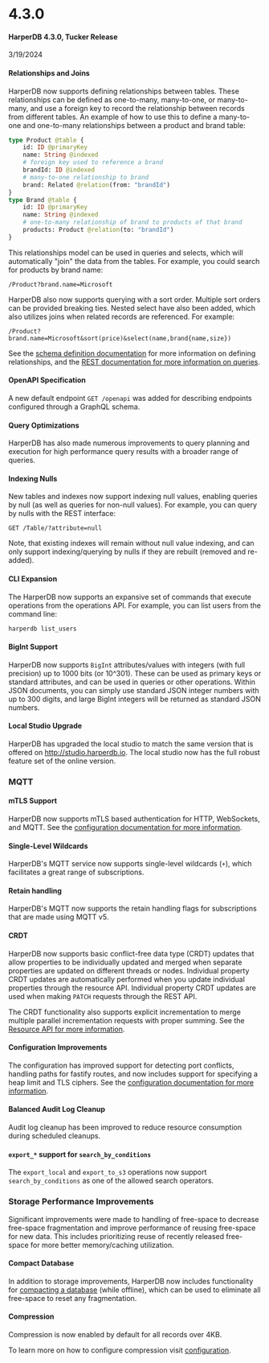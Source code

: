 # 4.3.0

#### HarperDB 4.3.0, Tucker Release

3/19/2024

#### Relationships and Joins

HarperDB now supports defining relationships between tables. These relationships can be defined as one-to-many, many-to-one, or many-to-many, and use a foreign key to record the relationship between records from different tables. An example of how to use this to define a many-to-one and one-to-many relationships between a product and brand table:

```graphql
type Product @table {
	id: ID @primaryKey
	name: String @indexed
	# foreign key used to reference a brand
	brandId: ID @indexed
	# many-to-one relationship to brand
	brand: Related @relation(from: "brandId")
}
type Brand @table {
	id: ID @primaryKey
	name: String @indexed
	# one-to-many relationship of brand to products of that brand
	products: Product @relation(to: "brandId")
}
```

This relationships model can be used in queries and selects, which will automatically "join" the data from the tables. For example, you could search for products by brand name:

```http
/Product?brand.name=Microsoft
```

HarperDB also now supports querying with a sort order. Multiple sort orders can be provided breaking ties. Nested select have also been added, which also utilizes joins when related records are referenced. For example:

```http
/Product?brand.name=Microsoft&sort(price)&select(name,brand{name,size})
```

See the [schema definition documentation](../../../developers/applications/defining-schemas.md) for more information on defining relationships, and the [REST documentation for more information on queries](../../../developers/rest.md).

#### OpenAPI Specification

A new default endpoint `GET /openapi` was added for describing endpoints configured through a GraphQL schema.

#### Query Optimizations

HarperDB has also made numerous improvements to query planning and execution for high performance query results with a broader range of queries.

#### Indexing Nulls

New tables and indexes now support indexing null values, enabling queries by null (as well as queries for non-null values). For example, you can query by nulls with the REST interface:

```http
GET /Table/?attribute=null
```

Note, that existing indexes will remain without null value indexing, and can only support indexing/querying by nulls if they are rebuilt (removed and re-added).

#### CLI Expansion

The HarperDB now supports an expansive set of commands that execute operations from the operations API. For example, you can list users from the command line:

```bash
harperdb list_users
```

#### BigInt Support

HarperDB now supports `BigInt` attributes/values with integers (with full precision) up to 1000 bits (or 10^301). These can be used as primary keys or standard attributes, and can be used in queries or other operations. Within JSON documents, you can simply use standard JSON integer numbers with up to 300 digits, and large BigInt integers will be returned as standard JSON numbers.

#### Local Studio Upgrade

HarperDB has upgraded the local studio to match the same version that is offered on http://studio.harperdb.io. The local studio now has the full robust feature set of the online version.

### MQTT

#### mTLS Support

HarperDB now supports mTLS based authentication for HTTP, WebSockets, and MQTT. See the [configuration documentation for more information](../../../deployments/configuration.md).

#### Single-Level Wildcards

HarperDB's MQTT service now supports single-level wildcards (`+`), which facilitates a great range of subscriptions.

#### Retain handling

HarperDB's MQTT now supports the retain handling flags for subscriptions that are made using MQTT v5.

#### CRDT

HarperDB now supports basic conflict-free data type (CRDT) updates that allow properties to be individually updated and merged when separate properties are updated on different threads or nodes. Individual property CRDT updates are automatically performed when you update individual properties through the resource API. Individual property CRDT updates are used when making `PATCH` requests through the REST API.

The CRDT functionality also supports explicit incrementation to merge multiple parallel incrementation requests with proper summing. See the [Resource API for more information](../../reference/resource.md).

#### Configuration Improvements

The configuration has improved support for detecting port conflicts, handling paths for fastify routes, and now includes support for specifying a heap limit and TLS ciphers. See the [configuration documentation for more information](../../../deployments/configuration.md).

#### Balanced Audit Log Cleanup

Audit log cleanup has been improved to reduce resource consumption during scheduled cleanups.

#### `export_*` support for `search_by_conditions`

The `export_local` and `export_to_s3` operations now support `search_by_conditions` as one of the allowed search operators.

### Storage Performance Improvements

Significant improvements were made to handling of free-space to decrease free-space fragmentation and improve performance of reusing free-space for new data. This includes prioritizing reuse of recently released free-space for more better memory/caching utilization.

#### Compact Database

In addition to storage improvements, HarperDB now includes functionality for [compacting a database](../../../deployments/harper-cli.md) (while offline), which can be used to eliminate all free-space to reset any fragmentation.

#### Compression

Compression is now enabled by default for all records over 4KB.

To learn more on how to configure compression visit [configuration](https://docs.harperdb.io/docs/v/4.3/deployments/configuration).
